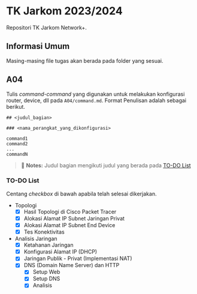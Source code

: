 # TK Jarkom 2023/2024

Repositori TK Jarkom Network+.

## Informasi Umum

Masing-masing file tugas akan berada pada folder yang sesuai.

## A04

Tulis *command-command* yang digunakan untuk melakukan konfigurasi router, device, dll pada `A04/command.md`. Format Penulisan adalah sebagai berikut.

```text
## <judul_bagian>

### <nama_perangkat_yang_dikonfigurasi>

command1
command2
...
commandN

```

> :memo: **Notes:** Judul bagian mengikuti judul yang berada pada [TO-DO List](#to-do-list)

### TO-DO List

Centang *checkbox* di bawah apabila telah selesai dikerjakan.

- Topologi
  - [X] Hasil Topologi di Cisco Packet Tracer
  - [X] Alokasi Alamat IP Subnet Jaringan Privat
  - [X] Alokasi Alamat IP Subnet End Device
  - [X] Tes Konektivitas
- Analisis Jaringan
  - [X] Ketahanan Jaringan
  - [X] Konfigurasi Alamat IP (DHCP)
  - [X] Jaringan Publik - Privat (Implementasi NAT)
  - [X] DNS (Domain Name Server) dan HTTP
    - [X] Setup Web
    - [X] Setup DNS
    - [X] Analisis
